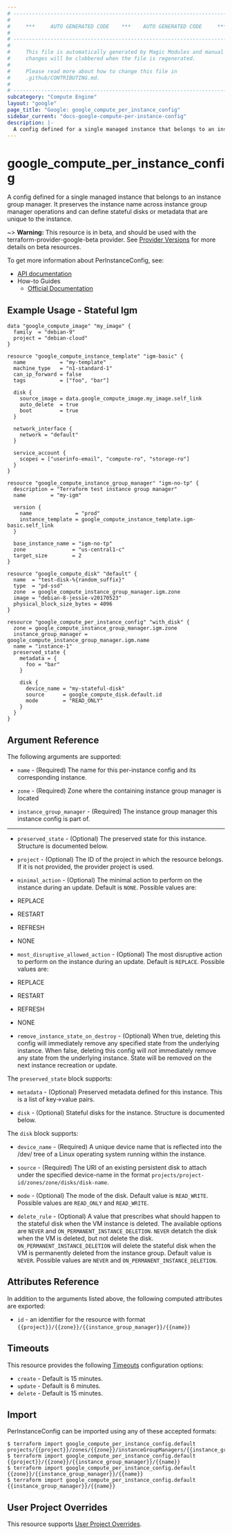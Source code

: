 ```yaml
---
# ----------------------------------------------------------------------------
#
#     ***     AUTO GENERATED CODE    ***    AUTO GENERATED CODE     ***
#
# ----------------------------------------------------------------------------
#
#     This file is automatically generated by Magic Modules and manual
#     changes will be clobbered when the file is regenerated.
#
#     Please read more about how to change this file in
#     .github/CONTRIBUTING.md.
#
# ----------------------------------------------------------------------------
subcategory: "Compute Engine"
layout: "google"
page_title: "Google: google_compute_per_instance_config"
sidebar_current: "docs-google-compute-per-instance-config"
description: |-
  A config defined for a single managed instance that belongs to an instance group manager.
---
```


# google\_compute\_per\_instance\_config

A config defined for a single managed instance that belongs to an instance group manager. It preserves the instance name
across instance group manager operations and can define stateful disks or metadata that are unique to the instance.

~> **Warning:** This resource is in beta, and should be used with the terraform-provider-google-beta provider.
See [Provider Versions](https://terraform.io/docs/providers/google/guides/provider_versions.html) for more details on beta resources.

To get more information about PerInstanceConfig, see:

* [API documentation](https://cloud.google.com/compute/docs/reference/rest/beta/instanceGroupManagers)
* How-to Guides
    * [Official Documentation](https://cloud.google.com/compute/docs/instance-groups/stateful-migs#per-instance_configs)

## Example Usage - Stateful Igm


```hcl
data "google_compute_image" "my_image" {
  family  = "debian-9"
  project = "debian-cloud"
}

resource "google_compute_instance_template" "igm-basic" {
  name           = "my-template"
  machine_type   = "n1-standard-1"
  can_ip_forward = false
  tags           = ["foo", "bar"]

  disk {
    source_image = data.google_compute_image.my_image.self_link
    auto_delete  = true
    boot         = true
  }

  network_interface {
    network = "default"
  }

  service_account {
    scopes = ["userinfo-email", "compute-ro", "storage-ro"]
  }
}

resource "google_compute_instance_group_manager" "igm-no-tp" {
  description = "Terraform test instance group manager"
  name        = "my-igm"

  version {
    name              = "prod"
    instance_template = google_compute_instance_template.igm-basic.self_link
  }

  base_instance_name = "igm-no-tp"
  zone               = "us-central1-c"
  target_size        = 2
}

resource "google_compute_disk" "default" {
  name  = "test-disk-%{random_suffix}"
  type  = "pd-ssd"
  zone  = google_compute_instance_group_manager.igm.zone
  image = "debian-8-jessie-v20170523"
  physical_block_size_bytes = 4096
}

resource "google_compute_per_instance_config" "with_disk" {
  zone = google_compute_instance_group_manager.igm.zone
  instance_group_manager = google_compute_instance_group_manager.igm.name
  name = "instance-1"
  preserved_state {
    metadata = {
      foo = "bar"
    }

    disk {
      device_name = "my-stateful-disk"
      source      = google_compute_disk.default.id
      mode        = "READ_ONLY"
    }
  }
}
```

## Argument Reference

The following arguments are supported:


* `name` -
  (Required)
  The name for this per-instance config and its corresponding instance.

* `zone` -
  (Required)
  Zone where the containing instance group manager is located

* `instance_group_manager` -
  (Required)
  The instance group manager this instance config is part of.


- - -


* `preserved_state` -
  (Optional)
  The preserved state for this instance.
  Structure is documented below.

* `project` - (Optional) The ID of the project in which the resource belongs.
    If it is not provided, the provider project is used.

* `minimal_action` - (Optional) The minimal action to perform on the instance during an update.
Default is `NONE`. Possible values are:
* REPLACE
* RESTART
* REFRESH
* NONE
* `most_disruptive_allowed_action` - (Optional) The most disruptive action to perform on the instance during an update.
Default is `REPLACE`. Possible values are:
* REPLACE
* RESTART
* REFRESH
* NONE
* `remove_instance_state_on_destroy` - (Optional) When true, deleting this config will immediately remove any specified state from the underlying instance.
When false, deleting this config will *not* immediately remove any state from the underlying instance.
State will be removed on the next instance recreation or update.

The `preserved_state` block supports:

* `metadata` -
  (Optional)
  Preserved metadata defined for this instance. This is a list of key->value pairs.

* `disk` -
  (Optional)
  Stateful disks for the instance.
  Structure is documented below.


The `disk` block supports:

* `device_name` -
  (Required)
  A unique device name that is reflected into the /dev/ tree of a Linux operating system running within the instance.

* `source` -
  (Required)
  The URI of an existing persistent disk to attach under the specified device-name in the format
  `projects/project-id/zones/zone/disks/disk-name`.

* `mode` -
  (Optional)
  The mode of the disk.
  Default value is `READ_WRITE`.
  Possible values are `READ_ONLY` and `READ_WRITE`.

* `delete_rule` -
  (Optional)
  A value that prescribes what should happen to the stateful disk when the VM instance is deleted.
  The available options are `NEVER` and `ON_PERMANENT_INSTANCE_DELETION`.
  `NEVER` detatch the disk when the VM is deleted, but not delete the disk.
  `ON_PERMANENT_INSTANCE_DELETION` will delete the stateful disk when the VM is permanently
  deleted from the instance group.
  Default value is `NEVER`.
  Possible values are `NEVER` and `ON_PERMANENT_INSTANCE_DELETION`.

## Attributes Reference

In addition to the arguments listed above, the following computed attributes are exported:

* `id` - an identifier for the resource with format `{{project}}/{{zone}}/{{instance_group_manager}}/{{name}}`


## Timeouts

This resource provides the following
[Timeouts](/docs/configuration/resources.html#timeouts) configuration options:

- `create` - Default is 15 minutes.
- `update` - Default is 6 minutes.
- `delete` - Default is 15 minutes.

## Import

PerInstanceConfig can be imported using any of these accepted formats:

```
$ terraform import google_compute_per_instance_config.default projects/{{project}}/zones/{{zone}}/instanceGroupManagers/{{instance_group_manager}}/{{name}}
$ terraform import google_compute_per_instance_config.default {{project}}/{{zone}}/{{instance_group_manager}}/{{name}}
$ terraform import google_compute_per_instance_config.default {{zone}}/{{instance_group_manager}}/{{name}}
$ terraform import google_compute_per_instance_config.default {{instance_group_manager}}/{{name}}
```

## User Project Overrides

This resource supports [User Project Overrides](https://www.terraform.io/docs/providers/google/guides/provider_reference.html#user_project_override).
